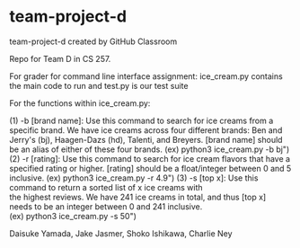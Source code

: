 # team-project-d
team-project-d created by GitHub Classroom

Repo for Team D in CS 257. 

For grader for command line interface assignment:
ice_cream.py contains the main code to run and test.py is our test suite

For the functions within ice_cream.py: 

(1) -b [brand name]: Use this command to search for ice creams from a specific
                brand. We have ice creams across four different brands: Ben and Jerry's (bj),
                Haagen-Dazs (hd), Talenti, and Breyers. [brand name] should be an alias of
                either of these four brands.
                                   (ex) python3 ice_cream.py -b bj")
(2) -r [rating]: Use this command to search for ice cream flavors that have a
               specified rating or higher. [rating] should be a float/integer between 0 and 5
               inclusive.
                                    (ex) python3 ice_cream.py -r 4.9")
(3) -s [top x]: Use this command to return a sorted list of x ice creams with \
               the highest reviews. We have 241 ice creams in total, and thus [top x] \
               needs to be an integer between 0 and 241 inclusive. \
                                    (ex) python3 ice_cream.py -s 50")

Daisuke Yamada, Jake Jasmer, Shoko Ishikawa, Charlie Ney
